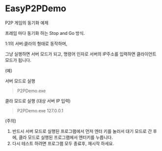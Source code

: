 EasyP2PDemo
===========

P2P 게임의 동기화 예제

프레임 마다 동기화 하는 Stop and Go 방식.

1:1의 서버:클라의 형태로 동작하며,

그냥 실행하면 서버 모드가 되고, 명령어 인자로 서버의 IP주소를 입력하면 클라이언트 모드가 됩니다.

(예)

서버 모드로 실행
> P2PDemo.exe

클라 모드로 실행 (대상 서버 IP 입력)
> P2PDemo.exe 127.0.0.1


(주의)
1. 반드시 서버 모드로 실행된 프로그램에서 먼저 엔터 키를 눌러서 대기 모드로 간 후에, 클라 모드로 실행된 프로그램에서 엔터키를 누릅니다.
2. 다시 테스트 하려면 프로그램 모두 종료후, 재시작 하세요. 
 


